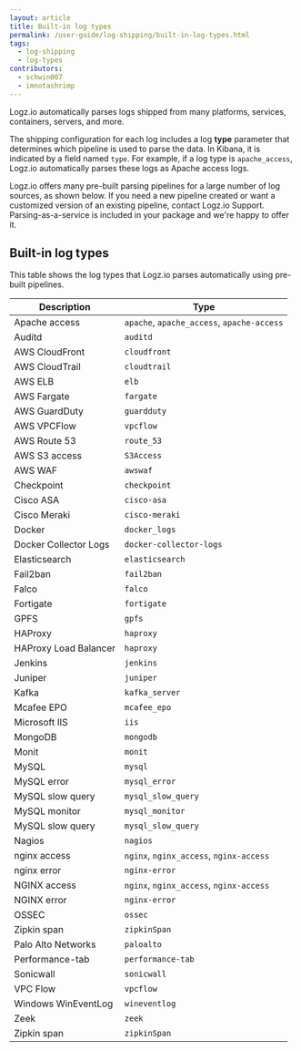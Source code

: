 ```yaml
---
layout: article
title: Built-in log types
permalink: /user-guide/log-shipping/built-in-log-types.html
tags:
  - log-shipping
  - log-types
contributors:
  - schwin007
  - imnotashrimp
---
```


Logz.io automatically parses logs shipped from many platforms, services, containers, servers, and more.

The shipping configuration for each log includes a log **type** parameter that determines which pipeline is used to parse the data. In Kibana, it is indicated by a field named `type`. For example, if a log type is `apache_access`, Logz.io automatically parses these logs as Apache access logs.

Logz.io offers many pre-built parsing pipelines for a large number of log sources, as shown below. If you need a new pipeline created or want a customized version of an existing pipeline, contact Logz.io Support. Parsing-as-a-service is included in your package and we're happy to offer it.

## Built-in log types

This table shows the log types that Logz.io parses automatically using pre-built pipelines.

| Description           | Type                                       |
|-----------------------|--------------------------------------------|
| Apache access         | `apache`, `apache_access`, `apache-access` |
| Auditd                | `auditd`                                   |
| AWS CloudFront        | `cloudfront`                               |
| AWS CloudTrail        | `cloudtrail`                               |
| AWS ELB               | `elb`                                      |
| AWS Fargate           | `fargate`                                  |
| AWS GuardDuty             | `guardduty`                                |
| AWS VPCFlow           | `vpcflow`                                  |
| AWS Route 53          | `route_53`                                 |
| AWS S3 access         | `S3Access`                                 |
| AWS WAF         | `awswaf`                                 |
| Checkpoint            | `checkpoint`                               |
| Cisco ASA             | `cisco-asa`                                |
| Cisco Meraki          | `cisco-meraki`                             |
| Docker                | `docker_logs`                              |
| Docker Collector Logs | `docker-collector-logs`                    |
| Elasticsearch         | `elasticsearch`                            |
| Fail2ban              | `fail2ban`                                 |
| Falco                 | `falco`                                    |
| Fortigate             | `fortigate`                               |
| GPFS                  | `gpfs`                                     |
| HAProxy               | `haproxy`                                  |
| HAProxy Load Balancer              | `haproxy`                                  |
| Jenkins               | `jenkins`                                  |
| Juniper                  | `juniper`                             |
| Kafka                 | `kafka_server`                             |
| Mcafee EPO            | `mcafee_epo`                                      |
| Microsoft IIS         | `iis`                                      |
| MongoDB               | `mongodb`                                  |
| Monit                 | `monit`                                    |
| MySQL                 | `mysql`                                    |
| MySQL error           | `mysql_error`                              |
| MySQL slow query      | `mysql_slow_query`                         |
| MySQL monitor         | `mysql_monitor`                            |
| MySQL slow query      | `mysql_slow_query`                         |
| Nagios                | `nagios`                                   |
| nginx access          | `nginx`, `nginx_access`, `nginx-access`    |
| nginx error           | `nginx-error`                              |
| NGINX access          | `nginx`, `nginx_access`, `nginx-access`    |
| NGINX error           | `nginx-error`                              |
| OSSEC                 | `ossec`                                    |
| Zipkin span           | `zipkinSpan`                               |
| Palo Alto Networks    | `paloalto`                                  |
| Performance-tab       | `performance-tab`                                  |
| Sonicwall                | `sonicwall`                                  |
| VPC Flow           | `vpcflow`                             |
| Windows WinEventLog          | `wineventlog`                             |
| Zeek           | `zeek`                              |
| Zipkin span           | `zipkinSpan`                             |
